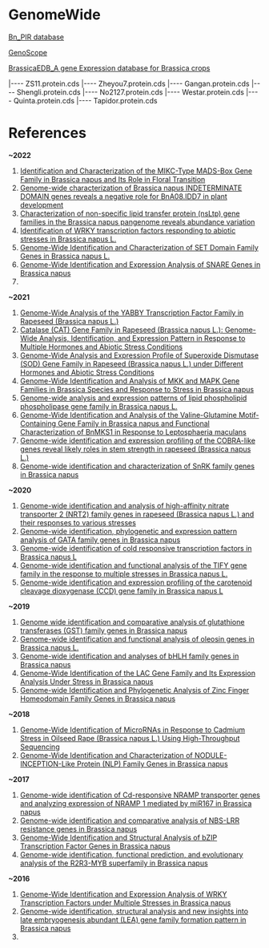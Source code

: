 # GenomeWide

[Bn_PIR database](http://cbi.hzau.edu.cn/bnapus/genetree/index.php#)

[GenoScope](https://www.genoscope.cns.fr/brassicanapus/data/)

[BrassicaEDB_A gene Expression database for Brassica crops](https://brassica.biodb.org/analysis)

|---- ZS11.protein.cds
|---- Zheyou7.protein.cds
|---- Gangan.protein.cds
|---- Shengli.protein.cds
|---- No2127.protein.cds
|---- Westar.protein.cds
|---- Quinta.protein.cds
|---- Tapidor.protein.cds



# References

**~2022**

1. [Identification and Characterization of the MIKC-Type MADS-Box Gene Family in Brassica napus and Its Role in Floral Transition](https://www.mdpi.com/1422-0067/23/8/4289/htm)
2. [Genome-wide characterization of Brassica napus INDETERMINATE DOMAIN genes reveals a negative role for BnA08.IDD7 in plant development](https://www.sciencedirect.com/science/article/pii/S0926669021010281#fig0005)
3. [Characterization of non-specific lipid transfer protein (nsLtp) gene families in the Brassica napus pangenome reveals abundance variation](https://link.springer.com/article/10.1186/s12870-021-03408-5)
4. [Identification of WRKY transcription factors responding to abiotic stresses in Brassica napus L.](https://link.springer.com/article/10.1007/s00425-021-03733-x#Sec2)
5. [Genome-Wide Identification and Characterization of SET Domain Family Genes in Brassica napus L.](https://www.mdpi.com/1422-0067/23/4/1936/htm)
6. [Genome-Wide Identification and Expression Analysis of SNARE Genes in Brassica napus](https://www.mdpi.com/2223-7747/11/5/711)
7. 

**~2021**

1. [Genome-Wide Analysis of the YABBY Transcription Factor Family in Rapeseed (Brassica napus L.)](https://www.mdpi.com/2073-4425/12/7/981)
2. [Catalase (CAT) Gene Family in Rapeseed (Brassica napus L.): Genome-Wide Analysis, Identification, and Expression Pattern in Response to Multiple Hormones and Abiotic Stress Conditions](https://www.mdpi.com/1422-0067/22/8/4281/htm)
3. [Genome-Wide Analysis and Expression Profile of Superoxide Dismutase (SOD) Gene Family in Rapeseed (Brassica napus L.) under Different Hormones and Abiotic Stress Conditions](https://www.mdpi.com/2076-3921/10/8/1182/htm)
4. [Genome-Wide Identification and Analysis of MKK and MAPK Gene Families in Brassica Species and Response to Stress in Brassica napus](https://www.mdpi.com/1422-0067/22/2/544/htm)
5. [Genome-wide analysis and expression patterns of lipid phospholipid phospholipase gene family in Brassica napus L.](https://bmcgenomics.biomedcentral.com/articles/10.1186/s12864-021-07862-1)
6. [Genome-Wide Identification and Analysis of the Valine-Glutamine Motif-Containing Gene Family in Brassica napus and Functional Characterization of BnMKS1 in Response to Leptosphaeria maculans](https://apsjournals.apsnet.org/doi/full/10.1094/PHYTO-04-20-0134-R)
7. [Genome-wide identification and expression profiling of the COBRA-like genes reveal likely roles in stem strength in rapeseed (Brassica napus L.)](https://journals.plos.org/plosone/article?id=10.1371/journal.pone.0260268#sec002)
8. [Genome-wide identification and characterization of SnRK family genes in Brassica napus](https://bmcplantbiol.biomedcentral.com/articles/10.1186/s12870-020-02484-3#Sec12)


**~2020**

1. [Genome-wide identification and analysis of high-affinity nitrate transporter 2 (NRT2) family genes in rapeseed (Brassica napus L.) and their responses to various stresses](https://link.springer.com/article/10.1186/s12870-020-02648-1#Sec11)
2. [Genome-wide identification, phylogenetic and expression pattern analysis of GATA family genes in Brassica napus](https://bmcplantbiol.biomedcentral.com/articles/10.1186/s12870-020-02752-2#Sec2)
3. [Genome-wide identification of cold responsive transcription factors in Brassica napus L](https://bmcplantbiol.biomedcentral.com/articles/10.1186/s12870-020-2253-5)
4. [Genome-wide identification and functional analysis of the TIFY gene family in the response to multiple stresses in Brassica napus L.](https://link.springer.com/article/10.1186/s12864-020-07128-2)
5. [Genome-wide identification and expression profiling of the carotenoid cleavage dioxygenase (CCD) gene family in Brassica napus L](https://journals.plos.org/plosone/article?id=10.1371/journal.pone.0238179)

**~2019**

1. [Genome wide identification and comparative analysis of glutathione transferases (GST) family genes in Brassica napus](https://www.nature.com/articles/s41598-019-45744-5)
2. [Genome-wide identification and functional analysis of oleosin genes in Brassica napus L.](https://link.springer.com/article/10.1186/s12870-019-1891-y#Sec12)
3. [Genome-wide identification and analyses of bHLH family genes in Brassica napus](https://cdnsciencepub.com/doi/full/10.1139/cjps-2018-0230)
4. [Genome-Wide Identification of the LAC Gene Family and Its Expression Analysis Under Stress in Brassica napus](https://www.mdpi.com/1420-3049/24/10/1985)
5. [Genome-wide Identification and Phylogenetic Analysis of Zinc Finger Homeodomain Family Genes in Brassica napus](https://www.chinbullbotany.com/EN/10.11983/CBB19055)

**~2018**

1. [Genome-Wide Identification of MicroRNAs in Response to Cadmium Stress in Oilseed Rape (Brassica napus L.) Using High-Throughput Sequencing](https://www.mdpi.com/1422-0067/19/5/1431/htm)
2. [Genome-Wide Identification and Characterization of NODULE-INCEPTION-Like Protein (NLP) Family Genes in Brassica napus](https://www.mdpi.com/1422-0067/19/8/2270/htm)

**~2017**

1. [Genome-wide identification of Cd-responsive NRAMP transporter genes and analyzing expression of NRAMP 1 mediated by miR167 in Brassica napus](https://link.springer.com/article/10.1007/s10534-017-0057-3)
2. [Genome-wide identification and comparative analysis of NBS-LRR resistance genes in Brassica napus](https://www.publish.csiro.au/cp/CP17214)
3. [Genome-Wide Identification and Structural Analysis of bZIP Transcription Factor Genes in Brassica napus](https://www.mdpi.com/2073-4425/8/10/288)
4. [Genome-wide identification, functional prediction, and evolutionary analysis of the R2R3-MYB superfamily in Brassica napus](https://cdnsciencepub.com/doi/full/10.1139/gen-2017-0059)

**~2016**

1. [Genome-Wide Identification and Expression Analysis of WRKY Transcription Factors under Multiple Stresses in Brassica napus](https://journals.plos.org/plosone/article?id=10.1371/journal.pone.0157558)
2. [Genome-wide identification, structural analysis and new insights into late embryogenesis abundant (LEA) gene family formation pattern in Brassica napus](https://www.nature.com/articles/srep24265)
3. 
 
